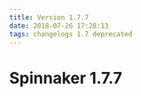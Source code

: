 ```yaml
---
title: Version 1.7.7
date: 2018-07-26 17:28:13 
tags: changelogs 1.7 deprecated
---
```

# Spinnaker 1.7.7
<script src="https://gist.github.com/spinnaker-release/8fa68517da00675a028dbd62c72d6748.js"/>
